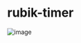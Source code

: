 # rubik-timer
![image](https://cloud.githubusercontent.com/assets/1421128/13110357/3b3a0f4a-d588-11e5-8b47-0a92926d3efa.png)
